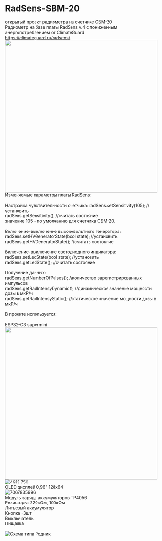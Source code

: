 # RadSens-SBM-20
открытый проект радиометра на счетчике СБМ-20
<br>
Радиометр на базе платы RadSens v.4 с пониженным энергопотреблением от ClimateGuard
<br>
https://climateguard.ru/radsens/
<br>
<img src="https://github.com/dimkra/RadSens-Blynk.tk/assets/37121139/c7f5860e-bdcb-4521-91ef-df862f12660b" width="500" >
<br>
Изменяемые параметры платы RadSens:<br>
<br>
Настройка чувствительности счетчика:
radSens.setSensitivity(105); //установить<br> 
radSens.getSensitivity(); //считать состояние<br>
значение 105 - по умолчанию для счетчика СБМ-20.<br>
<br>
Включение-выключение высоковольтного генератора:<br>
radSens.setHVGeneratorState(bool state); //установить <br>
radSens.getHVGeneratorState(); //считать состояние<br>
<br>
Включение-выключение светодиодного индикатора:<br>
radSens.setLedState(bool state); //установить <br>
radSens.getLedState(); //считать состояние<br>
<br>
Получение данных:<br>
radSens.getNumberOfPulses(); //количество зарегистрированных импульсов<br>
radSens.getRadIntensyDynamic(); //динамическое значение мощности дозы в мкР/ч<br>
radSens.getRadIntensyStatic(); //статическое значение мощности дозы в мкР/ч<br>
<br>
В проекте используется:<br>
<br>
ESP32-C3 supermini 
<br>
<img src="https://github.com/user-attachments/assets/6d28963c-b92d-44b3-90e4-519da4ca2fab" width="500" >
<br>
![4915 750](https://github.com/user-attachments/assets/6d28963c-b92d-44b3-90e4-519da4ca2fab)
<br>
OLED дисплей 0,96" 128x64
<br>
![7067835996](https://github.com/user-attachments/assets/e3f0c5f6-6f3d-42f7-844d-ec651dce540a)
<br>
Модуль заряда аккумуляторов TP4056
<br>
Резисторы: 220кОм, 100кОм
<br>
Литьевый аккумулятор
<br>
Кнопка -3шт
<br>
Выключатель
<br>
Пищалка<br>
<br>
![Схема типа Родник](https://github.com/user-attachments/assets/66348013-0c80-42ca-86b6-da3d2c07d48e)
